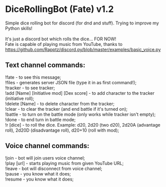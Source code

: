 # DiceRollingBot (Fate) v1.2
Simple dice rolling bot for discord (for dnd and stuff). Trying to improve my Python skills!<br />	
It's just a discord bot which rolls the dice... FOR NOW!<br />
Fate is capable of playing music from YouTube, thanks to <br /> 
https://github.com/Rapptz/discord.py/blob/master/examples/basic_voice.py
<h2>Text channel commands:</h2>
!fate - to see this message;<br />
!files - generates server JSON file (type it in as first command!);<br />
!tracker - to see tracker;<br />
!add [Name] [Initiative mod] [Dex score] - to add character to the tracker (initiative roll);<br />
!delete [Name] - to delete character from the tracker;<br />
!clear - to clear the tracker (and end battle if it's turned on);<br />
!battle - to turn on the battle mode (only works while tracker isn't empty);<br />
!done - to end turn in battle mode;<br />
!r [dice] - to roll the dice. Example: d20, 2d20 (two d20), 2d20A (advantage roll), 2d20D (disadvantage roll), d20+10 (roll with mod);<br />
<h2>Voice channel commands:</h2>
!join - bot will join users voice channel;<br />
!play [url] - starts playing music from given YouTube URL;<br />
!leave - bot will disconnect from voice channel;<br />
!pause - you know what it does;<br />
!resume - you know what it does;<br />
